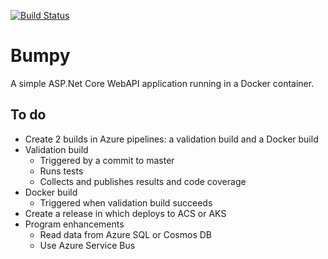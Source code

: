 [![Build Status](https://kadluba.visualstudio.com/Bumpy/_apis/build/status/ckadluba.Bumpy?branchName=master)](https://kadluba.visualstudio.com/Bumpy/_build/latest?definitionId=2&branchName=master)

# Bumpy
A simple ASP.Net Core WebAPI application running in a Docker container.

## To do
* Create 2 builds in Azure pipelines: a validation build and a Docker build
* Validation build
    - Triggered by a commit to master
    - Runs tests
    - Collects and publishes results and code coverage
* Docker build
    - Triggered when validation build succeeds
* Create a release in which deploys to ACS or AKS
* Program enhancements
    - Read data from Azure SQL or Cosmos DB
    - Use Azure Service Bus

